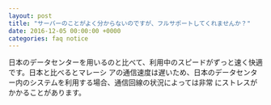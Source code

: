 ```yaml
---
layout: post
title: "サーバーのことがよく分からないのですが、フルサポートしてくれませんか？"
date: 2016-12-05 00:00:00 +0000
categories: faq notice
---
```

日本のデータセンターを用いるのと比べて、利用中のスピードがずっと速く快適です。日本と比べるとマレーシ アの通信速度は遅いため、日本のデータセンター内のシステムを利用する場合、通信回線の状況によっては非常 にストレスがかかることがあります。